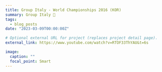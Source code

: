 ```yaml
---
title: Group Italy - World Championships 2016 (KOR)
summary: Group Italy 🥈
tags:
  - blog_posts
date: "2023-03-09T00:00:00Z"

# Optional external URL for project (replaces project detail page).
external_link: https://www.youtube.com/watch?v=RTOF33ThYAU&t=6s

image:
  caption: ""
  focal_point: Smart
---
```

